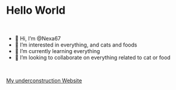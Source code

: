 
<h1>Hello World</h1>

<br>

- 👋 Hi, I’m @Nexa67
- 👀 I’m interested in everything, and cats and foods
- 🌱 I’m currently learning everything
- 💞️ I’m looking to collaborate on everything related to cat or food

<br>

<a href="https://petitgamer.com" target="_blank">My underconstruction Website</a>
    
<!---
Nexa67/Nexa67 is a ✨ special ✨ repository because its `README.md` (this file) appears on your GitHub profile.
You can click the Preview link to take a look at your changes.
--->
